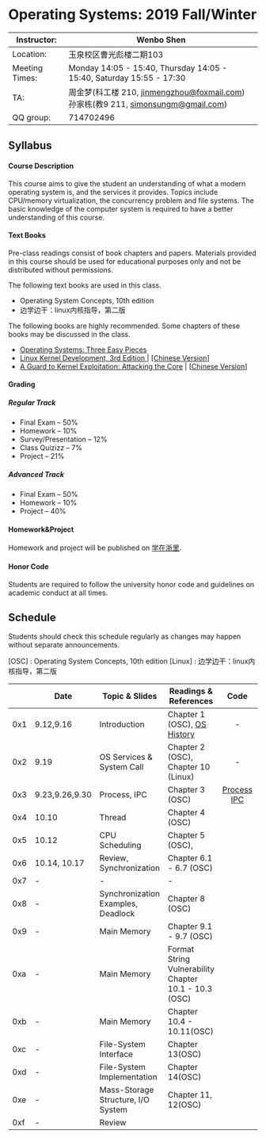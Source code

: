 # Operating Systems: 2019 Fall/Winter

| Instructor:    | Wenbo Shen                                                   |
| -------------- | ------------------------------------------------------------ |
| Location:      | 玉泉校区曹光彪楼二期103                                      |
| Meeting Times: | Monday 14:05 - 15:40, Thursday 14:05 - 15:40, Saturday 15:55 - 17:30                 |
| TA:            | 周金梦(科工楼 210, jinmengzhou@foxmail.com)<br>孙家栋(教9 211, simonsungm@gmail.com) |
| QQ group:      | 714702496                                                    |



## Syllabus

#### Course Description

This course aims to give the student an understanding of what a modern operating system is, and the services it provides. Topics include CPU/memory virtualization, the concurrency problem and file systems. The basic knowledge of the computer system is required to have a better understanding of this course.

#### Text Books

Pre-class readings consist of book chapters and papers. Materials provided in this course should be used for educational purposes only and not be distributed without permissions.

The following text books are used in this class.

- Operating System Concepts, 10th edition
- 边学边干：linux内核指导，第二版

The following books are highly recommended. Some chapters of these books may be discussed in the class.

- [Operating Systems: Three Easy Pieces](http://pages.cs.wisc.edu/~remzi/OSTEP/)
- [Linux Kernel Development, 3rd Edition ](https://www.amazon.com/Linux-Kernel-Development-Robert-Love/dp/0672329468)| [[Chinese Version](https://www.amazon.cn/dp/B004X3Z3D4)]
- [A Guard to Kernel Exploitation: Attacking the Core](https://www.amazon.com/Guide-Kernel-Exploitation-Attacking-Core/dp/1597494860) | [[Chinese Version](https://book.douban.com/subject/10528448/)]

#### Grading

##### Regular Track
- Final Exam – 50%
- Homework – 10%
- Survey/Presentation – 12%
- Class Quizizz – 7%
- Project – 21%

##### Advanced Track
- Final Exam – 50%
- Homework – 10%
- Project – 40%

#### Homework&Project
Homework and project will be published on [学在浙里](https://c.zju.edu.cn).

#### Honor Code

Students are required to follow the university honor code and guidelines on academic conduct at all times.



## Schedule

Students should check this schedule regularly as changes may happen without separate announcements.
	
[OSC] : Operating System Concepts, 10th edition
[Linux] : 边学边干：linux内核指导，第二版

|      | **Date** | **Topic & Slides**                 | **Readings & References**                             | Code | **PPT** |
| ---- | -------- | ---------------------------------- | ----------------------------------------------------- | :-----: | ------- |
| 0x1  | 9.12,9.16        | Introduction                       | Chapter 1 (OSC), [OS History](https://cloud.tencent.com/developer/article/1464402) | - | [0](https://simonsungm.github.io/class/ppt/0_course_syllabus.pdf) [1 ](https://simonsungm.github.io/class/ppt/01_computerarchitecture.pdf) [2](https://simonsungm.github.io/class/ppt/02_overview.pdf) |
| 0x2  | 9.19 | OS Services & System Call          | Chapter 2 (OSC), Chapter 10 (Linux)    | - | [3](https://simonsungm.github.io/class/ppt/03_structures-dino.pdf) |
| 0x3  | 9.23,9.26,9.30 | Process, IPC                       | Chapter 3 (OSC)                | [Process](https://simonsungm.github.io/class/code/Process.zip) [IPC](https://simonsungm.github.io/class/code/IPC.zip) | [4](https://simonsungm.github.io/class/ppt/04_processes.pdf) [5](https://simonsungm.github.io/class/ppt/05_ipc.pdf) |
| 0x4  | 10.10   | Thread                             | Chapter 4 (OSC)                                       |  | [6](https://simonsungm.github.io/class/ppt/06_thread.pdf) |
| 0x5  | 10.12   | CPU Scheduling                     | Chapter 5 (OSC),                |  | [7](https://simonsungm.github.io/class/ppt/07_scheduling.pdf) |
| 0x6  | 10.14, 10.17 | Review, Synchronization            | Chapter 6.1 - 6.7 (OSC)                              |        | [8-1 ](https://simonsungm.github.io/class/ppt/08_mars.pdf)[8-2](https://simonsungm.github.io/class/ppt/08_synchronization.pdf) |
| 0x7 | -        | -                        | -                                             |        | -       |
| 0x8 | -        | Synchronization Examples, Deadlock | Chapter 8 (OSC)                                       |        | -       |
| 0x9 | -        | Main Memory                        | Chapter 9.1 - 9.7 (OSC)         |        | -       |
| 0xa | -        | Main Memory                        | Format String Vulnerability Chapter 10.1 - 10.3 (OSC) |        | -       |
| 0xb | -        | Main Memory                        | Chapter 10.4 - 10.11(OSC)                             |        | -       |
| 0xc | -        | File-System Interface              | Chapter 13(OSC)                   |        | -       |
| 0xd | -        | File-System Implementation         | Chapter 14(OSC)                   |        | -       |
| 0xe | -        | Mass-Storage Structure, I/O System | Chapter 11, 12(OSC)                                   |        | -       |
| 0xf | -        | Review                             |                                                       |         |         |

